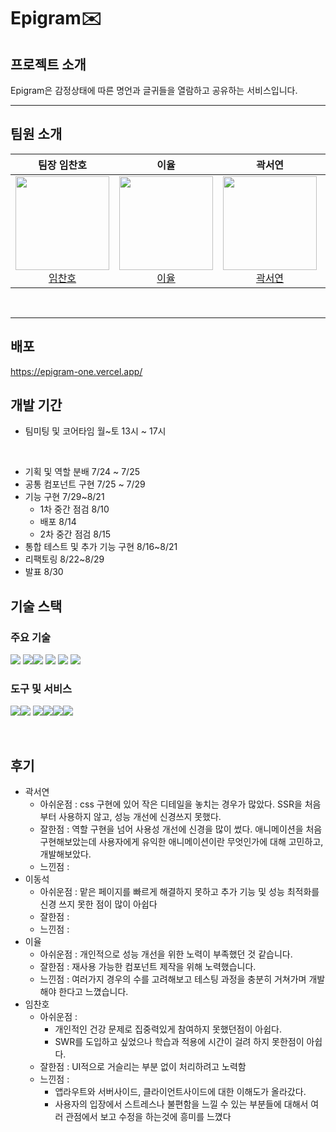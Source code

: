 # Epigram✉️

## 프로젝트 소개
Epigram은 감정상태에 따른 명언과 글귀들을 열람하고 공유하는 서비스입니다.

---

## 팀원 소개

<div>

| 팀장 임찬호 | 이율 | 곽서연 | 이동석 | 최태중 |
| :------: | :------: | :------: | :------: | :------: |
| [<img src="https://www.svgrepo.com/show/58873/male-user-shadow.svg" height=150 width=150> <br/> 임찬호](https://github.com/CHAN-H0) | [<img src="https://cdn.discordapp.com/attachments/1260546219512692777/1278991025708470283/1725005614139.jpg?ex=66d2d0b7&is=66d17f37&hm=6e463980433408b3b1e5d978505a268e1b89f32cd362e114e0818c4cf2f54f86&" height=150 width=150> <br/> 이율](https://github.com/yulrang) | [<img src="https://www.svgrepo.com/show/58873/male-user-shadow.svg" height=150 width=150> <br/> 곽서연](https://github.com/yeonilil) | [<img src="https://www.svgrepo.com/show/58873/male-user-shadow.svg" height=150 width=150> <br/> 이동석](https://github.com/Lee-Dong-Seok) | [<img src="https://www.svgrepo.com/show/58873/male-user-shadow.svg" height=150 width=150> <br/> 최태중](https://github.com/dotw0xff) |

</div>
<br>

---

## 배포 
<https://epigram-one.vercel.app/>

## 개발 기간

- 팀미팅 및 코어타임 월~토 13시 ~ 17시

</br>

- 기획 및 역할 분배 7/24 ~ 7/25
- 공통 컴포넌트 구현 7/25 ~ 7/29
- 기능 구현 7/29~8/21
  - 1차 중간 점검 8/10
  - 배포 8/14
  - 2차 중간 점검 8/15
- 통합 테스트 및 추가 기능 구현 8/16~8/21
- 리팩토링 8/22~8/29
- 발표 8/30

## 기술 스택
### 주요 기술
<img src="https://img.shields.io/badge/typescript-3178C6?style=flat&logo=typescript&logoColor=white"/> <img src="https://img.shields.io/badge/react-181717?style=flat&logo=react&logoColor=white"/><img src="https://img.shields.io/badge/Next.js-000000?style=flat&logo=nextdotjs&logoColor=white"/> <img src="https://img.shields.io/badge/Axios-5A29E4?style=flat&logo=Axios&logoColor=white"/> <img src="https://img.shields.io/badge/npm-CB3837?style=flat&logo=npm&logoColor=white"/> <img src="https://img.shields.io/badge/tailwind%20Css-06B6D4?style=flat&logo=tailwindcss&logoColor=white"/>


### 도구 및 서비스

<img src="https://img.shields.io/badge/jira-0052CC?style=flat&logo=jira&logoColor=white"/><img src="https://img.shields.io/badge/discord-5865F2?style=flat&logo=discord&logoColor=white"/>   <img src="https://img.shields.io/badge/prettier-F7B93E?style=flat&logo=prettier&logoColor=white"/><img src="https://img.shields.io/badge/notion-000000?style=flat&logo=notion&logoColor=white"/><img src="https://img.shields.io/badge/vercel-000000?style=flat&logo=vercel&logoColor=white"/><img src="https://img.shields.io/badge/github-181717?style=flat&logo=github&logoColor=white"/>

</br>


## 후기

- 곽서연
  - 아쉬운점 : css 구현에 있어 작은 디테일을 놓치는 경우가 많았다. SSR을 처음부터 사용하지 않고, 성능 개선에 신경쓰지 못했다.
  - 잘한점 : 역할 구현을 넘어 사용성 개선에 신경을 많이 썼다. 애니메이션을 처음 구현해보았는데 사용자에게 유익한 애니메이션이란 무엇인가에 대해 고민하고, 개발해보았다.
  - 느낀점 :
- 이동석
  - 아쉬운점 : 맡은 페이지를 빠르게 해결하지 못하고 추가 기능 및 성능 최적화를 신경 쓰지 못한 점이 많이 아쉽다
  - 잘한점 :
  - 느낀점 :
- 이율
  - 아쉬운점 : 개인적으로 성능 개선을 위한 노력이 부족했던 것 같습니다.
  - 잘한점 : 재사용 가능한 컴포넌트 제작을 위해 노력했습니다.
  - 느낀점 : 여러가지 경우의 수를 고려해보고 테스팅 과정을 충분히 거쳐가며 개발해야 한다고 느꼈습니다.
- 임찬호
  - 아쉬운점 :
    - 개인적인 건강 문제로 집중력있게 참여하지 못했던점이 아쉽다.
    - SWR를 도입하고 싶었으나 학습과 적용에 시간이 걸려 하지 못한점이 아쉽다.
  - 잘한점 : UI적으로 거슬리는 부분 없이 처리하려고 노력함
  - 느낀점 :
    - 앱라우트와 서버사이드, 클라이언트사이드에 대한 이해도가 올라갔다.
    - 사용자의 입장에서 스트레스나 불편함을 느낄 수 있는 부분들에 대해서 여러 관점에서 보고 수정을 하는것에 흥미를 느꼈다
